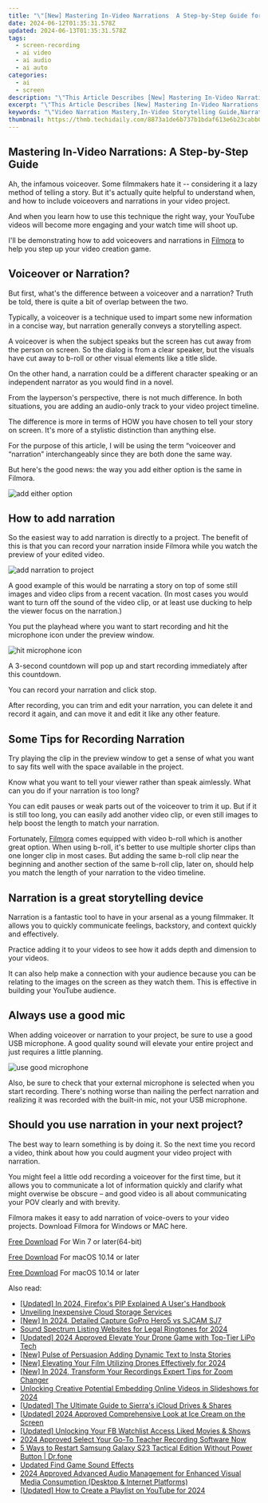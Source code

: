 ```yaml
---
title: "\"[New] Mastering In-Video Narrations  A Step-by-Step Guide for 2024\""
date: 2024-06-12T01:35:31.578Z
updated: 2024-06-13T01:35:31.578Z
tags: 
  - screen-recording
  - ai video
  - ai audio
  - ai auto
categories: 
  - ai
  - screen
description: "\"This Article Describes [New] Mastering In-Video Narrations: A Step-by-Step Guide for 2024\""
excerpt: "\"This Article Describes [New] Mastering In-Video Narrations: A Step-by-Step Guide for 2024\""
keywords: "\"Video Narration Mastery,In-Video Storytelling Guide,Narrative Techniques in Videos,Effective Video Scripts,Audio Narratives for Vids,Engaging Video Content,Professional Video Talking\""
thumbnail: https://thmb.techidaily.com/8873a1de6b737b1bdaf613e6b23cabb06e207ebbce95a2d263cbd7e4a2de27ba.jpg
---
```


## Mastering In-Video Narrations: A Step-by-Step Guide

Ah, the infamous voiceover. Some filmmakers hate it -- considering it a lazy method of telling a story. But it's actually quite helpful to understand when, and how to include voiceovers and narrations in your video project.

And when you learn how to use this technique the right way, your YouTube videos will become more engaging and your watch time will shoot up.

I'll be demonstrating how to add voiceovers and narrations in [Filmora](https://tools.techidaily.com/wondershare/filmora/download/) to help you step up your video creation game.

## Voiceover or Narration?

But first, what's the difference between a voiceover and a narration? Truth be told, there is quite a bit of overlap between the two.

Typically, a voiceover is a technique used to impart some new information in a concise way, but narration generally conveys a storytelling aspect.

A voiceover is when the subject speaks but the screen has cut away from the person on screen. So the dialog is from a clear speaker, but the visuals have cut away to b-roll or other visual elements like a title slide.

On the other hand, a narration could be a different character speaking or an independent narrator as you would find in a novel.

From the layperson's perspective, there is not much difference. In both situations, you are adding an audio-only track to your video project timeline.

The difference is more in terms of HOW you have chosen to tell your story on screen. It's more of a stylistic distinction than anything else.

For the purpose of this article, I will be using the term “voiceover and “narration” interchangeably since they are both done the same way.

But here's the good news: the way you add either option is the same in Filmora.

![add either option](https://images.wondershare.com/filmora/guide/get-started-with-filmora-01.png)

## How to add narration

So the easiest way to add narration is directly to a project. The benefit of this is that you can record your narration inside Filmora while you watch the preview of your edited video.

![add narration to project](https://images.wondershare.com/filmora/guide/stt-tts-srt-09.png)

A good example of this would be narrating a story on top of some still images and video clips from a recent vacation. (In most cases you would want to turn off the sound of the video clip, or at least use ducking to help the viewer focus on the narration.)

You put the playhead where you want to start recording and hit the microphone icon under the preview window.

![hit microphone icon](https://images.wondershare.com/filmora/guide/stt-tts-srt-08.png)

A 3-second countdown will pop up and start recording immediately after this countdown.

You can record your narration and click stop.

After recording, you can trim and edit your narration, you can delete it and record it again, and can move it and edit it like any other feature.

## Some Tips for Recording Narration

Try playing the clip in the preview window to get a sense of what you want to say fits well with the space available in the project.

Know what you want to tell your viewer rather than speak aimlessly. What can you do if your narration is too long?

You can edit pauses or weak parts out of the voiceover to trim it up. But if it is still too long, you can easily add another video clip, or even still images to help boost the length to match your narration.

Fortunately, [Filmora](https://tools.techidaily.com/wondershare/filmora/download/) comes equipped with video b-roll which is another great option. When using b-roll, it's better to use multiple shorter clips than one longer clip in most cases. But adding the same b-roll clip near the beginning and another section of the same b-roll clip, later on, should help you match the length of your narration to the video timeline.

## Narration is a great storytelling device

Narration is a fantastic tool to have in your arsenal as a young filmmaker. It allows you to quickly communicate feelings, backstory, and context quickly and effectively.

Practice adding it to your videos to see how it adds depth and dimension to your videos.

It can also help make a connection with your audience because you can be relating to the images on the screen as they watch them. This is effective in building your YouTube audience.

## Always use a good mic

When adding voiceover or narration to your project, be sure to use a good USB microphone. A good quality sound will elevate your entire project and just requires a little planning.

![use good microphone](https://images.wondershare.com/filmora/article-images/2022/11/use-good-microphone.jpg)

Also, be sure to check that your external microphone is selected when you start recording. There's nothing worse than nailing the perfect narration and realizing it was recorded with the built-in mic, not your USB microphone.

## Should you use narration in your next project?

The best way to learn something is by doing it. So the next time you record a video, think about how you could augment your video project with narration.

You might feel a little odd recording a voiceover for the first time, but it allows you to communicate a lot of information quickly and clarify what might overwise be obscure – and good video is all about communicating your POV clearly and with brevity.

Filmora makes it easy to add narration of voice-overs to your video projects. Download Filmora for Windows or MAC here.

[Free Download](https://tools.techidaily.com/wondershare/filmora/download/) For Win 7 or later(64-bit)

[Free Download](https://tools.techidaily.com/wondershare/filmora/download/) For macOS 10.14 or later

[Free Download](https://tools.techidaily.com/wondershare/filmora/download/) For macOS 10.14 or later

<ins class="adsbygoogle"
     style="display:block"
     data-ad-format="autorelaxed"
     data-ad-client="ca-pub-7571918770474297"
     data-ad-slot="1223367746"></ins>

<ins class="adsbygoogle"
     style="display:block"
     data-ad-format="autorelaxed"
     data-ad-client="ca-pub-7571918770474297"
     data-ad-slot="1223367746"></ins>



<ins class="adsbygoogle"
     style="display:block"
     data-ad-client="ca-pub-7571918770474297"
     data-ad-slot="8358498916"
     data-ad-format="auto"
     data-full-width-responsive="true"></ins>


<span class="atpl-alsoreadstyle">Also read:</span>
<div><ul>
<li><a href="https://article-helps.techidaily.com/updated-in-2024-firefoxs-pip-explained-a-users-handbook/"><u>[Updated] In 2024, Firefox's PIP Explained  A User's Handbook</u></a></li>
<li><a href="https://article-helps.techidaily.com/unveiling-inexpensive-cloud-storage-services/"><u>Unveiling Inexpensive Cloud Storage Services</u></a></li>
<li><a href="https://article-helps.techidaily.com/new-in-2024-detailed-capture-gopro-hero5-vs-sjcam-sj7/"><u>[New] In 2024, Detailed Capture  GoPro Hero5 vs SJCAM SJ7</u></a></li>
<li><a href="https://article-helps.techidaily.com/sound-spectrum-listing-websites-for-legal-ringtones-for-2024/"><u>Sound Spectrum  Listing Websites for Legal Ringtones for 2024</u></a></li>
<li><a href="https://article-helps.techidaily.com/updated-2024-approved-elevate-your-drone-game-with-top-tier-lipo-tech/"><u>[Updated] 2024 Approved  Elevate Your Drone Game with Top-Tier LiPo Tech</u></a></li>
<li><a href="https://article-helps.techidaily.com/new-pulse-of-persuasion-adding-dynamic-text-to-insta-stories/"><u>[New] Pulse of Persuasion  Adding Dynamic Text to Insta Stories</u></a></li>
<li><a href="https://article-helps.techidaily.com/new-elevating-your-film-utilizing-drones-effectively-for-2024/"><u>[New] Elevating Your Film  Utilizing Drones Effectively for 2024</u></a></li>
<li><a href="https://article-helps.techidaily.com/new-in-2024-transform-your-recordings-expert-tips-for-zoom-changer/"><u>[New] In 2024, Transform Your Recordings  Expert Tips for Zoom Changer</u></a></li>
<li><a href="https://facebook-video-footage.techidaily.com/unlocking-creative-potential-embedding-online-videos-in-slideshows-for-2024/"><u>Unlocking Creative Potential  Embedding Online Videos in Slideshows for 2024</u></a></li>
<li><a href="https://some-tips.techidaily.com/updated-the-ultimate-guide-to-sierras-icloud-drives-and-shares/"><u>[Updated] The Ultimate Guide to Sierra's iCloud Drives & Shares</u></a></li>
<li><a href="https://screen-capture.techidaily.com/updated-2024-approved-comprehensive-look-at-ice-cream-on-the-screen/"><u>[Updated] 2024 Approved  Comprehensive Look at Ice Cream on the Screen</u></a></li>
<li><a href="https://facebook-video-content.techidaily.com/updated-unlocking-your-fb-watchlist-access-liked-movies-and-shows/"><u>[Updated] Unlocking Your FB Watchlist  Access Liked Movies & Shows</u></a></li>
<li><a href="https://desktop-recording.techidaily.com/2024-approved-select-your-go-to-teacher-recording-software-now/"><u>2024 Approved  Select Your Go-To Teacher Recording Software Now</u></a></li>
<li><a href="https://phone-solutions.techidaily.com/5-ways-to-restart-samsung-galaxy-s23-tactical-edition-without-power-button-drfone-by-drfone-reset-android-reset-android/"><u>5 Ways to Restart Samsung Galaxy S23 Tactical Edition Without Power Button | Dr.fone</u></a></li>
<li><a href="https://sound-tweaking.techidaily.com/updated-find-game-sound-effects/"><u>Updated Find Game Sound Effects</u></a></li>
<li><a href="https://sound-tweaking.techidaily.com/2024-approved-advanced-audio-management-for-enhanced-visual-media-consumption-desktop-and-internet-platforms/"><u>2024 Approved Advanced Audio Management for Enhanced Visual Media Consumption (Desktop & Internet Platforms)</u></a></li>
<li><a href="https://eaxpv-info.techidaily.com/updated-how-to-create-a-playlist-on-youtube-for-2024/"><u>[Updated] How to Create a Playlist on YouTube for 2024</u></a></li>
</ul></div>
